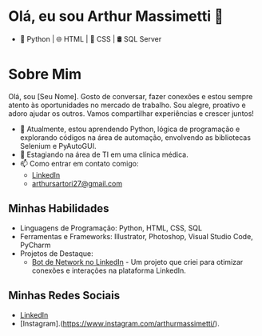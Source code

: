 # Olá, eu sou Arthur Massimetti 👋

- 🐍 Python | 🌐 HTML | 🎨 CSS | 🛢️ SQL Server
 
# Sobre Mim

Olá, sou [Seu Nome]. Gosto de conversar, fazer conexões e estou sempre atento às oportunidades no mercado de trabalho. Sou alegre, proativo e adoro ajudar os outros. Vamos compartilhar experiências e crescer juntos!



- 🌱 Atualmente, estou aprendendo Python, lógica de programação e explorando códigos na área de automação, envolvendo as bibliotecas Selenium e PyAutoGUI.
- 💼 Estagiando na área de TI em uma clínica médica.
- 📫 Como entrar em contato comigo:
  - [LinkedIn](https://bit.ly/464Q9yO)
  - arthursartori27@gmail.com

## Minhas Habilidades

- Linguagens de Programação: Python, HTML, CSS, SQL
- Ferramentas e Frameworks: Illustrator, Photoshop, Visual Studio Code, PyCharm
- Projetos de Destaque:
  - [Bot de Network no LinkedIn](link_para_o_seu_projeto_no_LinkedIn) - Um projeto que criei para otimizar conexões e interações na plataforma LinkedIn.


## Minhas Redes Sociais

- [LinkedIn](https://bit.ly/464Q9yO)
- [Instagram].(https://www.instagram.com/arthurmassimetti/).





